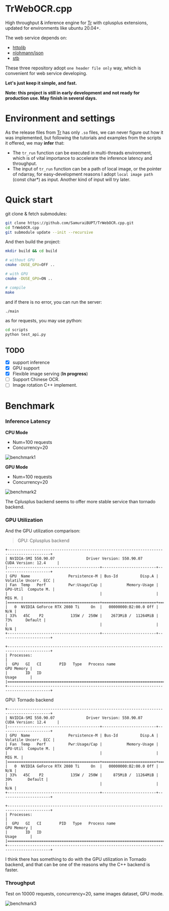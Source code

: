 # TrWebOCR.cpp

High throughput & inference engine for [Tr](https://github.com/myhub/tr) with cplusplus extensions, updated for environments like ubuntu 20.04+.

The web service depends on:

+ [httplib](https://github.com/yhirose/cpp-httplib)
+ [nlohmann/json](https://github.com/nlohmann/json)
+ [stb](https://github.com/nothings/stb)

These three repository adopt `one header file only` way, which is convenient for web service developing.

**Let's just keep it simple, and fast.**



**Note: this project is still in early development and not ready for production use. May finish in several days.**



# Environment and settings

As the release files from [Tr](https://github.com/myhub/tr) has only `.so` files, we can never figure out how it was implemented, but following the tutorials and examples from the scripts it offered, we may **infer** that:

+ The `tr_run` function can be executed in multi-threads environment, which is of vital importance to accelerate the inference latency and throughput.
+ The input of `tr_run` function can be a path of local image, or the pointer of ndarray, for easy-development reasons I adopt `local image path` (const char*) as input. Another kind of input will try later.

# Quick start

git clone & fetch submodules:

```bash
git clone https://github.com/SamuraiBUPT/TrWebOCR.cpp.git
cd TrWebOCR.cpp
git submodule update --init --recursive
```

And then build the project:

```bash
mkdir build && cd build

# without GPU
cmake -DUSE_GPU=OFF ..

# with GPU
cmake -DUSE_GPU=ON ..

# compile
make
```

and if there is no error, you can run the server:

```bash
./main
```

as for requests, you may use python:

```bash
cd scripts
python test_api.py
```

## TODO
+ [x] support inference
+ [x] GPU support
+ [x] Flexible image serving (**In progress**)
+ [ ] Support Chinese OCR.
+ [ ] Image rotation C++ implement.

# Benchmark

### Inference Latency
__CPU Mode__

+ Num=100 requests
+ Concurrency=20

![benchmark1](docs/time_comparison.png)

__GPU Mode__

+ Num=100 requests
+ Concurrency=20

![benchmark2](docs/time_comparison-gpu.png)

The Cplusplus backend seems to offer more stable service than tornado backend.

### GPU Utilization

And the GPU utilization comparison:

> GPU: Cplusplus backend
```
+-----------------------------------------------------------------------------------------+
| NVIDIA-SMI 550.90.07              Driver Version: 550.90.07      CUDA Version: 12.4     |
|-----------------------------------------+------------------------+----------------------+
| GPU  Name                 Persistence-M | Bus-Id          Disp.A | Volatile Uncorr. ECC |
| Fan  Temp   Perf          Pwr:Usage/Cap |           Memory-Usage | GPU-Util  Compute M. |
|                                         |                        |               MIG M. |
|=========================================+========================+======================|
|   0  NVIDIA GeForce RTX 2080 Ti     On  |   00000000:B2:00.0 Off |                  N/A |
| 33%   45C    P2            135W /  250W |    2673MiB /  11264MiB |     73%      Default |
|                                         |                        |                  N/A |
+-----------------------------------------+------------------------+----------------------+

+-----------------------------------------------------------------------------------------+
| Processes:                                                                              |
|  GPU   GI   CI        PID   Type   Process name                              GPU Memory |
|        ID   ID                                                               Usage      |
|=========================================================================================|
+-----------------------------------------------------------------------------------------+
```

GPU: Tornado backend

```
+-----------------------------------------------------------------------------------------+
| NVIDIA-SMI 550.90.07              Driver Version: 550.90.07      CUDA Version: 12.4     |
|-----------------------------------------+------------------------+----------------------+
| GPU  Name                 Persistence-M | Bus-Id          Disp.A | Volatile Uncorr. ECC |
| Fan  Temp   Perf          Pwr:Usage/Cap |           Memory-Usage | GPU-Util  Compute M. |
|                                         |                        |               MIG M. |
|=========================================+========================+======================|
|   0  NVIDIA GeForce RTX 2080 Ti     On  |   00000000:B2:00.0 Off |                  N/A |
| 33%   45C    P2            135W /  250W |     875MiB /  11264MiB |    39%       Default |
|                                         |                        |                  N/A |
+-----------------------------------------+------------------------+----------------------+

+-----------------------------------------------------------------------------------------+
| Processes:                                                                              |
|  GPU   GI   CI        PID   Type   Process name                              GPU Memory |
|        ID   ID                                                               Usage      |
|=========================================================================================|
+-----------------------------------------------------------------------------------------+
```

I think there has something to do with the GPU utilization in Tornado backend, and that can be one of the reasons why the C++ backend is faster.

### Throughput

Test on 10000 requests, concurrency=20, same images dataset, GPU mode.

![benchmark3](docs/Throughput.png)